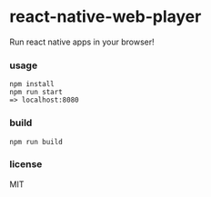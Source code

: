 # react-native-web-player
Run react native apps in your browser!

### usage

```
npm install
npm run start
=> localhost:8080
```

### build

```
npm run build
```

### license
MIT

